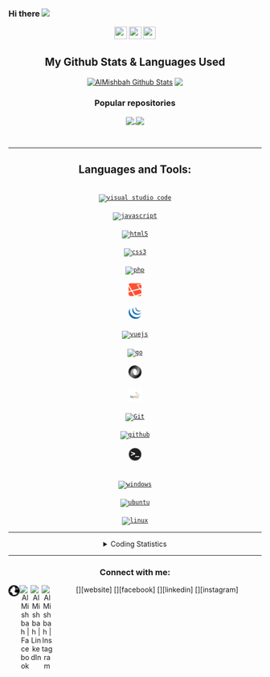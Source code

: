 ### Hi there <img src="https://media.giphy.com/media/WUlplcMpOCEmTGBtBW/giphy.gif" width="30">
<div align="center">
    <img src="https://emojis.slackmojis.com/emojis/images/1563480763/5999/meow_party.gif?1563480763" width="25" height="25"/>
    <img src="https://emojis.slackmojis.com/emojis/images/1596061862/9845/meow_heart.png?1596061862" width="25" height="25"/>
    <img src="https://emojis.slackmojis.com/emojis/images/1588262976/8817/meow_bread_disappear.gif?1588262976" width="25" height="25"/>
<div>



<!-- My GitHub stats with buefy theme ❤️ -->
## My Github Stats & Languages Used

<a href="https://github.com/AlMishbah">
<img align="center" alt="AlMishbah Github Stats" src="https://github-readme-stats.codestackr.vercel.app/api?username=AlMishbah&show_icons=true&hide_border=true&count_private=true&include_all_commits=true&theme=radical" /></a>
<a href="https://github.com/AlMishbah">
  <img align="center" src="https://github-readme-stats.anuraghazra1.vercel.app/api/top-langs/?username=AlMishbah&layout=compact&theme=radical" />
</a>

<br />

### Popular repositories

<p align="center">
<a href="https://github.com/AlMishbah/Materi-Pondok-IT">
  <img align="center" src="https://github-readme-stats.vercel.app/api/pin/?username=AlMishbah&theme=radical&repo=Materi-Pondok-IT" />
</a>
<a href="https://github.com/AlMishbah/project">
  <img align="center" src="https://github-readme-stats.vercel.app/api/pin/?username=AlMishbah&theme=radical&repo=project" />
</a>
</p>

<br />

---

## Languages and Tools:

[<code>
<img alt="visual studio code" width="26px" src="https://img.icons8.com/fluent/240/000000/visual-studio-code-2019.png" />
</code>](https://code.visualstudio.com/)
[<code>
<img alt="javascript" width="26px" src="https://img.icons8.com/color/240/000000/javascript.png" />
</code>](https://developer.mozilla.org/en-US/docs/Web/JavaScript)
[<code>
<img alt="html5" width="26px" src="https://img.icons8.com/color/240/000000/html-5.png">
</code>](https://developer.mozilla.org/en-US/docs/Web/HTML)
[<code>
<img alt="css3" width="26px" src="https://img.icons8.com/color/240/000000/css3.png">
</code>](https://developer.mozilla.org/en-US/docs/Web/CSS)
[<code>
<img alt="php" src="https://devicon.dev/devicon.git/icons/php/php-original.svg" width="26px"/>
</code>](https://www.php.net)
[<code>
<img alt="laravel" src="https://github.com/devicons/devicon/blob/master/icons/laravel/laravel-plain.svg" width="26px"/>
</code>](https://laravel.com/)
[<code>
<img alt="jquery" src="https://github.com/devicons/devicon/blob/master/icons/jquery/jquery-original.svg" width="26px"/>
</code>](https://jquery.com)
[<code>
<img alt="vuejs" src="https://devicon.dev/devicon.git/icons/vuejs/vuejs-original.svg" width="26px"/>
</code>](https://vuejs.org)
[<code>
<img alt="go" src="https://devicon.dev/devicon.git/icons/go/go-original.svg" width="26px"/>
</code>](https://golang.org)
[<code>
<img alt="json" width="26px" src="https://raw.githubusercontent.com/github/explore/80688e429a7d4ef2fca1e82350fe8e3517d3494d/topics/json/json.png">
</code>](https://www.json.org/json-en.html)
[<code>
<img alt="MySQL" width="26px" src="https://raw.githubusercontent.com/github/explore/80688e429a7d4ef2fca1e82350fe8e3517d3494d/topics/mysql/mysql.png">
</code>](https://dev.mysql.com/)
[<code>
<img alt="Git" width="26px" src="https://img.icons8.com/color/240/000000/git.png">
</code>](https://git-scm.com/)
[<code>
<img alt="github" width="26px" src="https://img.icons8.com/ios-glyphs/240/000000/github.png">
</code>](https://github.com/)
[<code>
<img alt="terminal" width="26px" src="https://raw.githubusercontent.com/github/explore/80688e429a7d4ef2fca1e82350fe8e3517d3494d/topics/terminal/terminal.png">
</code>](https://docs.microsoft.com/en-us/windows/terminal/)
<br />
[<code>
<img alt="windows" width="26px" src="https://img.icons8.com/color/240/000000/windows-10.png">
</code>](https://www.microsoft.com/en-us/windows)
[<code>
<img alt="ubuntu" width="26px" src="https://img.icons8.com/color/96/000000/ubuntu--v1.png">
</code>](https://ubuntu.com/)
[<code>
<img alt="linux" width="26px" src="https://img.icons8.com/color/96/000000/linux.png" />
</code>](https://www.kernel.org/)

---
<details>
    <summary>Coding Statistics</summary> 
    <p align="center">
        <img src="https://wakatime.com/share/@783ca2ed-c2b3-446a-8b48-39e7f424b5f4/2120b614-015c-4fb1-8c32-86ebe0bd26db.svg" width="100%" height="400"/>
    </p>
</details>

---

### Connect with me:
<div align="center">
    [<img align="left" alt="AlMishbah" width="22px" src="https://raw.githubusercontent.com/iconic/open-iconic/master/svg/globe.svg" />][website]
    [<img align="left" alt="AlMishbah | Facebook" width="22px" src="https://cdn.jsdelivr.net/npm/simple-icons@3.4.0/icons/facebook.svg" />][facebook]
    [<img align="left" alt="AlMishbah | LinkedIn" width="22px" src="https://cdn.jsdelivr.net/npm/simple-icons@v3/icons/linkedin.svg" />][linkedin]
    [<img align="left" alt="AlMishbah | Instagram" width="22px" src="https://cdn.jsdelivr.net/npm/simple-icons@v3/icons/instagram.svg" />][instagram]
</div>

[website]: https://roihan.netlify.app
[facebook]: https://www.facebook.com/roihanmish28
[instagram]: http://instagram.com/roihanmish_28
[linkedin]: https://www.linkedin.com/in/roihanmishbahulanam
